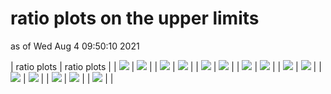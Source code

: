 # ratio plots on the upper limits
as of Wed Aug  4 09:50:10 2021

| ratio plots | ratio plots |
| <img src="https://smodels.github.io/ratioplots/ratios_CMS-SUS-19-006_T1.png?36063410" /> | <img src="https://smodels.github.io/ratioplots/ratios_CMS-SUS-19-006_T1bbbb.png?36063410" /> |
| <img src="https://smodels.github.io/ratioplots/ratios_CMS-SUS-19-006_T1tttt.png?36063410" /> | <img src="https://smodels.github.io/ratioplots/ratios_CMS-SUS-19-006_T1ttttoff.png?36063410" /> |
| <img src="https://smodels.github.io/ratioplots/ratios_CMS-SUS-19-006_T2.png?36063410" /> | <img src="https://smodels.github.io/ratioplots/ratios_CMS-SUS-19-006_T2bb.png?36063410" /> |
| <img src="https://smodels.github.io/ratioplots/ratios_CMS-SUS-19-006_T2tt.png?36063410" /> | <img src="https://smodels.github.io/ratioplots/ratios_CMS-SUS-19-006_T2ttoff.png?36063410" /> |
| <img src="https://smodels.github.io/ratioplots/ratios_MA5_CMS-SUS-19-006-ma5_T1.png?36063410" /> | <img src="https://smodels.github.io/ratioplots/ratios_MA5_CMS-SUS-19-006-ma5_T1bbbb.png?36063410" /> |
| <img src="https://smodels.github.io/ratioplots/ratios_MA5_CMS-SUS-19-006-ma5_T1tttt.png?36063410" /> | <img src="https://smodels.github.io/ratioplots/ratios_MA5_CMS-SUS-19-006-ma5_T1ttttoff.png?36063410" /> |
| <img src="https://smodels.github.io/ratioplots/ratios_MA5_CMS-SUS-19-006-ma5_T2.png?36063410" /> | <img src="https://smodels.github.io/ratioplots/ratios_MA5_CMS-SUS-19-006-ma5_T2bb.png?36063410" /> |
| <img src="https://smodels.github.io/ratioplots/ratios_MA5_CMS-SUS-19-006-ma5_T2tt.png?36063410" />  | |
